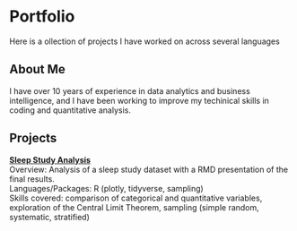 # Portfolio
Here is a ollection of projects I have worked on across several languages

## About Me
I have over 10 years of experience in data analytics and business intelligence, and I have been working to improve my techinical skills in coding and quantitative analysis. 

## Projects

**[Sleep Study Analysis](./sleep_study_analysis_project/)**  
Overview: Analysis of a sleep study dataset with a RMD presentation of the final results.  
Languages/Packages: R (plotly, tidyverse, sampling)  
Skills covered: comparison of categorical and quantitative variables, exploration of the Central Limit Theorem, sampling (simple random, systematic, stratified)
